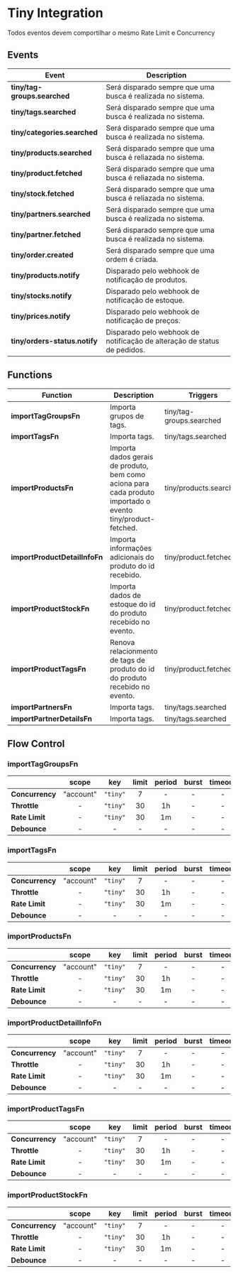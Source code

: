 # Tiny Integration

Todos eventos devem comportilhar o mesmo Rate Limit e Concurrency

## Events

| Event                         | Description                                                              |
| ----------------------------- | ------------------------------------------------------------------------ |
| **tiny/tag-groups.searched**  | Será disparado sempre que uma busca é realizada no sistema.              |
| **tiny/tags.searched**        | Será disparado sempre que uma busca é realizada no sistema.              |
| **tiny/categories.searched**  | Será disparado sempre que uma busca é realizada no sistema.              |
| **tiny/products.searched**    | Será disparado sempre que uma busca é reliazada no sistema.              |
| **tiny/product.fetched**      | Será disparado sempre que uma busca é reliazada no sistema.              |
| **tiny/stock.fetched**        | Será disparado sempre que uma busca é reliazada no sistema.              |
| **tiny/partners.searched**    | Será disparado sempre que uma busca é realizada no sistema.              |
| **tiny/partner.fetched**      | Será disparado sempre que uma busca é realizada no sistema.              |
| **tiny/order.created**        | Será disparado sempre que uma ordem é criada.                            |
| **tiny/products.notify**      | Disparado pelo webhook de notificação de produtos.                       |
| **tiny/stocks.notify**        | Disparado pelo webhook de notificação de estoque.                        |
| **tiny/prices.notify**        | Disparado pelo webhook de notificação de preços.                         |
| **tiny/orders-status.notify** | Disparado pelo webhook de notificação de alteração de status de pedidos. |

## Functions

| Function                      | Description                                                                                                 | Triggers                 |
| ----------------------------- | ----------------------------------------------------------------------------------------------------------- | ------------------------ |
| **importTagGroupsFn**         | Importa grupos de tags.                                                                                     | tiny/tag-groups.searched |
| **importTagsFn**              | Importa tags.                                                                                               | tiny/tags.searched       |
| **importProductsFn**          | Importa dados gerais de produto, bem como aciona para cada produto importado o evento tiny/product-fetched. | tiny/products.searched   |
| **importProductDetailInfoFn** | Importa informações adicionais do produto do id recebido.                                                   | tiny/product.fetched     |
| **importProductStockFn**      | Importa dados de estoque do id do produto recebido no evento.                                               | tiny/product.fetched     |
| **importProductTagsFn**       | Renova relacionmento de tags de produto do id do produto recebido no evento.                                | tiny/product.fetched     |
| **importPartnersFn**          | Importa tags.                                                                                               | tiny/tags.searched       |
| **importPartnerDetailsFn**    | Importa tags.                                                                                               | tiny/tags.searched       |

## Flow Control

### **importTagGroupsFn**

|                 |   scope   |   key    | limit | period | burst | timeout | priority |
| --------------- | :-------: | :------: | :---: | :----: | :---: | :-----: | :------: |
| **Concurrency** | "account" | `"tiny"` |   7   |   -    |   -   |    -    |    -     |
| **Throttle**    |     -     | `"tiny"` |  30   |   1h   |   -   |    -    |    -     |
| **Rate Limit**  |     -     | `"tiny"` |  30   |   1m   |   -   |    -    |    -     |
| **Debounce**    |     -     |    -     |   -   |   -    |   -   |    -    |    -     |

### **importTagsFn**

|                 |   scope   |   key    | limit | period | burst | timeout | priority |
| --------------- | :-------: | :------: | :---: | :----: | :---: | :-----: | :------: |
| **Concurrency** | "account" | `"tiny"` |   7   |   -    |   -   |    -    |    -     |
| **Throttle**    |     -     | `"tiny"` |  30   |   1h   |   -   |    -    |    -     |
| **Rate Limit**  |     -     | `"tiny"` |  30   |   1m   |   -   |    -    |    -     |
| **Debounce**    |     -     |    -     |   -   |   -    |   -   |    -    |    -     |

### **importProductsFn**

|                 |   scope   |   key    | limit | period | burst | timeout | priority |
| --------------- | :-------: | :------: | :---: | :----: | :---: | :-----: | :------: |
| **Concurrency** | "account" | `"tiny"` |   7   |   -    |   -   |    -    |    -     |
| **Throttle**    |     -     | `"tiny"` |  30   |   1h   |   -   |    -    |    -     |
| **Rate Limit**  |     -     | `"tiny"` |  30   |   1m   |   -   |    -    |    -     |
| **Debounce**    |     -     |    -     |   -   |   -    |   -   |    -    |    -     |

### **importProductDetailInfoFn**

|                 |   scope   |   key    | limit | period | burst | timeout | priority |
| --------------- | :-------: | :------: | :---: | :----: | :---: | :-----: | :------: |
| **Concurrency** | "account" | `"tiny"` |   7   |   -    |   -   |    -    |    -     |
| **Throttle**    |     -     | `"tiny"` |  30   |   1h   |   -   |    -    |    -     |
| **Rate Limit**  |     -     | `"tiny"` |  30   |   1m   |   -   |    -    |    -     |
| **Debounce**    |     -     |    -     |   -   |   -    |   -   |    -    |    -     |

### **importProductTagsFn**

|                 |   scope   |   key    | limit | period | burst | timeout | priority |
| --------------- | :-------: | :------: | :---: | :----: | :---: | :-----: | :------: |
| **Concurrency** | "account" | `"tiny"` |   7   |   -    |   -   |    -    |    -     |
| **Throttle**    |     -     | `"tiny"` |  30   |   1h   |   -   |    -    |    -     |
| **Rate Limit**  |     -     | `"tiny"` |  30   |   1m   |   -   |    -    |    -     |
| **Debounce**    |     -     |    -     |   -   |   -    |   -   |    -    |    -     |

### **importProductStockFn**

|                 |   scope   |   key    | limit | period | burst | timeout | priority |
| --------------- | :-------: | :------: | :---: | :----: | :---: | :-----: | :------: |
| **Concurrency** | "account" | `"tiny"` |   7   |   -    |   -   |    -    |    -     |
| **Throttle**    |     -     | `"tiny"` |  30   |   1h   |   -   |    -    |    -     |
| **Rate Limit**  |     -     | `"tiny"` |  30   |   1m   |   -   |    -    |    -     |
| **Debounce**    |     -     |    -     |   -   |   -    |   -   |    -    |    -     |
